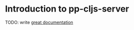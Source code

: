 # Introduction to pp-cljs-server

TODO: write [great documentation](http://jacobian.org/writing/what-to-write/)
